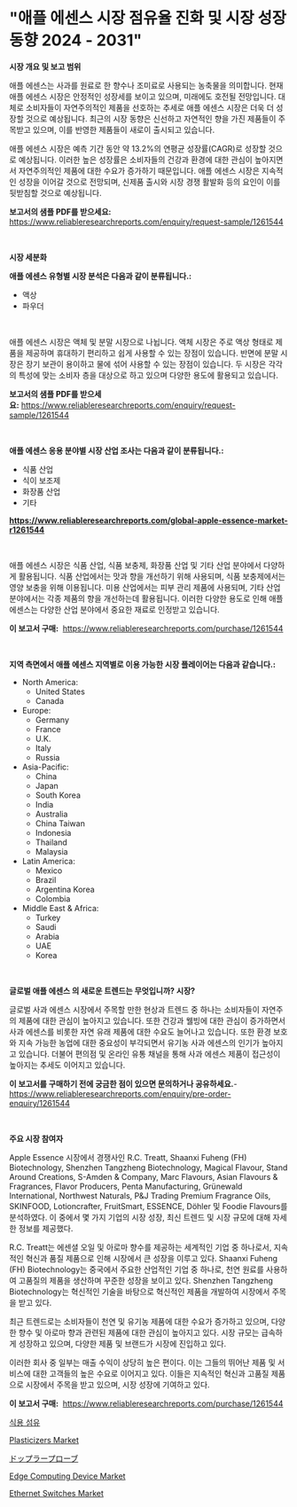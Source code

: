 <p><h1>"애플 에센스 시장 점유율 진화 및 시장 성장 동향 2024 - 2031"</h1></p><p><strong>시장 개요 및 보고 범위</strong></p>
<p><p>애플 에센스는 사과를 원료로 한 향수나 조미료로 사용되는 농축물을 의미합니다. 현재 애플 에센스 시장은 안정적인 성장세를 보이고 있으며, 미래에도 호전될 전망입니다. 대체로 소비자들이 자연주의적인 제품을 선호하는 추세로 애플 에센스 시장은 더욱 더 성장할 것으로 예상됩니다. 최근의 시장 동향은 신선하고 자연적인 향을 가진 제품들이 주목받고 있으며, 이를 반영한 제품들이 새로이 출시되고 있습니다.</p><p>애플 에센스 시장은 예측 기간 동안 약 13.2%의 연평균 성장률(CAGR)로 성장할 것으로 예상됩니다. 이러한 높은 성장률은 소비자들의 건강과 환경에 대한 관심이 높아지면서 자연주의적인 제품에 대한 수요가 증가하기 때문입니다. 애플 에센스 시장은 지속적인 성장을 이어갈 것으로 전망되며, 신제품 출시와 시장 경쟁 활발화 등의 요인이 이를 뒷받침할 것으로 예상됩니다.</p></p>
<p><strong>보고서의 샘플 PDF를 받으세요:</strong> <a href="https://www.reliableresearchreports.com/enquiry/request-sample/1261544">https://www.reliableresearchreports.com/enquiry/request-sample/1261544</a></p>
<p>&nbsp;</p>
<p><strong>시장 세분화</strong></p>
<p><strong>애플 에센스 유형별 시장 분석은 다음과 같이 분류됩니다.:</strong></p>
<p><ul><li>액상</li><li>파우더</li></ul></p>
<p>&nbsp;</p>
<p><p>애플 에센스 시장은 액체 및 분말 시장으로 나뉩니다. 액체 시장은 주로 액상 형태로 제품을 제공하며 휴대하기 편리하고 쉽게 사용할 수 있는 장점이 있습니다. 반면에 분말 시장은 장기 보관이 용이하고 물에 섞어 사용할 수 있는 장점이 있습니다. 두 시장은 각각의 특성에 맞는 소비자 층을 대상으로 하고 있으며 다양한 용도에 활용되고 있습니다.</p></p>
<p><strong>보고서의 샘플 PDF를 받으세요:</strong>&nbsp;<a href="https://www.reliableresearchreports.com/enquiry/request-sample/1261544">https://www.reliableresearchreports.com/enquiry/request-sample/1261544</a></p>
<p>&nbsp;</p>
<p><strong> 애플 에센스 응용 분야별 시장 산업 조사는 다음과 같이 분류됩니다.:</strong></p>
<p><ul><li>식품 산업</li><li>식이 보조제</li><li>화장품 산업</li><li>기타</li></ul></p>
<p><strong><a href="https://www.reliableresearchreports.com/global-apple-essence-market-r1261544">https://www.reliableresearchreports.com/global-apple-essence-market-r1261544</a></strong></p>
<p>&nbsp;</p>
<p><p>애플 에센스 시장은 식품 산업, 식품 보충제, 화장품 산업 및 기타 산업 분야에서 다양하게 활용됩니다. 식품 산업에서는 맛과 향을 개선하기 위해 사용되며, 식품 보충제에서는 영양 보충을 위해 이용됩니다. 미용 산업에서는 피부 관리 제품에 사용되며, 기타 산업 분야에서는 각종 제품의 향을 개선하는데 활용됩니다. 이러한 다양한 용도로 인해 애플 에센스는 다양한 산업 분야에서 중요한 재료로 인정받고 있습니다.</p></p>
<p><strong>이 보고서 구매:</strong>&nbsp; <a href="https://www.reliableresearchreports.com/purchase/1261544">https://www.reliableresearchreports.com/purchase/1261544</a></p>
<p>&nbsp;</p>
<p><strong>지역 측면에서 애플 에센스 지역별로 이용 가능한 시장 플레이어는 다음과 같습니다.:</strong></p>
<p><ul>
    <li>
        North America:
        <ul>
            <li>United States</li>
            <li>Canada</li>
        </ul>
    </li>
    <li>
        Europe:
        <ul>
            <li>Germany</li>
            <li>France</li>
            <li>U.K.</li>
            <li>Italy</li>
            <li>Russia</li>
        </ul>
    </li>
    <li>
        Asia-Pacific:
        <ul>
            <li>China</li>
            <li>Japan</li>
            <li>South Korea</li>
            <li>India</li>
            <li>Australia</li>
            <li>China Taiwan</li>
            <li>Indonesia</li>
            <li>Thailand</li>
            <li>Malaysia</li>
        </ul>
    </li>
    <li>
        Latin America:
        <ul>
            <li>Mexico</li>
            <li>Brazil</li>
            <li>Argentina Korea</li>
            <li>Colombia</li>
        </ul>
    </li>
    <li>
        Middle East & Africa:
        <ul>
            <li>Turkey</li>
            <li>Saudi</li>
            <li>Arabia</li>
            <li>UAE</li>
            <li>Korea</li>
        </ul>
    </li>
    </ul></p>
<p>&nbsp;</p>
<p><strong>글로벌 애플 에센스 의 새로운 트렌드는 무엇입니까? 시장?</strong></p>
<p><p>글로벌 사과 에센스 시장에서 주목할 만한 현상과 트렌드 중 하나는 소비자들이 자연주의 제품에 대한 관심이 높아지고 있습니다. 또한 건강과 웰빙에 대한 관심이 증가하면서 사과 에센스를 비롯한 자연 유래 제품에 대한 수요도 늘어나고 있습니다. 또한 환경 보호와 지속 가능한 농업에 대한 중요성이 부각되면서 유기농 사과 에센스의 인기가 높아지고 있습니다. 더불어 편의점 및 온라인 유통 채널을 통해 사과 에센스 제품이 접근성이 높아지는 추세도 이어지고 있습니다.</p></p>
<p><strong>이 보고서를 구매하기 전에 궁금한 점이 있으면 문의하거나 공유하세요.</strong>- <a href="https://www.reliableresearchreports.com/enquiry/pre-order-enquiry/1261544">https://www.reliableresearchreports.com/enquiry/pre-order-enquiry/1261544</a></p>
<p>&nbsp;</p>
<p><strong>주요 시장 참여자</strong></p>
<p><p>Apple Essence 시장에서 경쟁사인 R.C. Treatt, Shaanxi Fuheng (FH) Biotechnology, Shenzhen Tangzheng Biotechnology, Magical Flavour, Stand Around Creations, S-Amden & Company, Marc Flavours, Asian Flavours & Fragrances, Flavor Producers, Penta Manufacturing, Grünewald International, Northwest Naturals, P&J Trading Premium Fragrance Oils, SKINFOOD, Lotioncrafter, FruitSmart, ESSENCE, Döhler 및 Foodie Flavours를 분석하였다. 이 중에서 몇 가지 기업의 시장 성장, 최신 트렌드 및 시장 규모에 대해 자세한 정보를 제공했다.</p><p>R.C. Treatt는 에센셜 오일 및 아로마 향수를 제공하는 세계적인 기업 중 하나로서, 지속적인 혁신과 품질 제품으로 인해 시장에서 큰 성장을 이루고 있다. Shaanxi Fuheng (FH) Biotechnology는 중국에서 주요한 산업적인 기업 중 하나로, 천연 원료를 사용하여 고품질의 제품을 생산하며 꾸준한 성장을 보이고 있다. Shenzhen Tangzheng Biotechnology는 혁신적인 기술을 바탕으로 혁신적인 제품을 개발하여 시장에서 주목을 받고 있다.</p><p>최근 트렌드로는 소비자들이 천연 및 유기농 제품에 대한 수요가 증가하고 있으며, 다양한 향수 및 아로마 향과 관련된 제품에 대한 관심이 높아지고 있다. 시장 규모는 급속하게 성장하고 있으며, 다양한 제품 및 브랜드가 시장에 진입하고 있다.</p><p>이러한 회사 중 일부는 매출 수익이 상당히 높은 편이다. 이는 그들의 뛰어난 제품 및 서비스에 대한 고객들의 높은 수요로 이어지고 있다. 이들은 지속적인 혁신과 고품질 제품으로 시장에서 주목을 받고 있으며, 시장 성장에 기여하고 있다.</p></p>
<p><strong>이 보고서 구매:</strong>&nbsp;&nbsp;<a href="https://www.reliableresearchreports.com/purchase/1261544">https://www.reliableresearchreports.com/purchase/1261544</a></p>
<p><p><a href="https://github.com/vsoq0zknh59/Market-Research-Report-List-1/blob/main/381038418606.md">식용 섬유</a></p><p><a href="https://issuu.com/reportprime-2/docs/plasticizers-market-size-2030.pptx">Plasticizers Market</a></p><p><a href="https://github.com/MosesSpinka1914/Market-Research-Report-List-1/blob/main/553595720305.md">ドップラープローブ</a></p><p><a href="https://github.com/globismark/Market-Research-Report-List-2/blob/main/edge-computing-device-market.md">Edge Computing Device Market</a></p><p><a href="https://github.com/prosalinda88/Market-Research-Report-List-3/blob/main/ethernet-switches-market.md">Ethernet Switches Market</a></p></p>